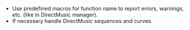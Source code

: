 * Use predefined macros for function name to report errors, warnings, etc. (like in DirectMusic manager).
* If necessary handle DirectMusic sequences and curves.

